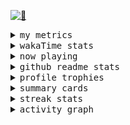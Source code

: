 [![🐙](https://hits.seeyoufarm.com/api/count/incr/badge.svg?url=https%3A%2F%2Fgithub.com%2Fktnkk%2Fhit-counter&count_bg=%23070707&title_bg=%23070707&icon=&icon_color=%23E7E7E7&title=visitors&edge_flat=true)](https://hits.seeyoufarm.com)

<details>
  <summary> <samp>my metrics</samp></summary>
  
  <br>
  
 ![🐳](https://github.com/kkhys/kkhys/blob/main/github-metrics.svg)
  
  ***
</details>

<details>
  <summary> <samp>wakaTime stats</samp></summary>
  
  <br>
  
<!--START_SECTION:waka-->
![Code Time](http://img.shields.io/badge/Code%20Time-5%2C176%20hrs%204%20mins-blue)

**🐱 My GitHub Data** 

> 📦 5.2 MB Used in GitHub's Storage 
 > 
> 💼 Opted to Hire
 > 
> 📜 9 Public Repositories 
 > 
> 🔑 23 Private Repositories 
 > 
**I'm a Night 🦉** 

```text
🌞 Morning                14228 commits       ███████░░░░░░░░░░░░░░░░░░   27.72 % 
🌆 Daytime                10087 commits       █████░░░░░░░░░░░░░░░░░░░░   19.65 % 
🌃 Evening                23596 commits       ███████████░░░░░░░░░░░░░░   45.96 % 
🌙 Night                  3424 commits        ██░░░░░░░░░░░░░░░░░░░░░░░   06.67 % 
```
📅 **I'm Most Productive on Sunday** 

```text
Monday                   5469 commits        ███░░░░░░░░░░░░░░░░░░░░░░   10.65 % 
Tuesday                  6813 commits        ███░░░░░░░░░░░░░░░░░░░░░░   13.27 % 
Wednesday                7084 commits        ███░░░░░░░░░░░░░░░░░░░░░░   13.80 % 
Thursday                 7258 commits        ████░░░░░░░░░░░░░░░░░░░░░   14.14 % 
Friday                   7499 commits        ████░░░░░░░░░░░░░░░░░░░░░   14.61 % 
Saturday                 8041 commits        ████░░░░░░░░░░░░░░░░░░░░░   15.66 % 
Sunday                   9171 commits        ████░░░░░░░░░░░░░░░░░░░░░   17.87 % 
```


📊 **This Week I Spent My Time On** 

```text
🕑︎ Time Zone: Asia/Tokyo

💬 Programming Languages: 
Other                    33 hrs 30 mins      ██████████████░░░░░░░░░░░   55.13 % 
Java                     14 hrs 17 mins      ██████░░░░░░░░░░░░░░░░░░░   23.52 % 
TypeScript               5 hrs               ██░░░░░░░░░░░░░░░░░░░░░░░   08.25 % 
CSS                      1 hr 35 mins        █░░░░░░░░░░░░░░░░░░░░░░░░   02.63 % 
HTML                     1 hr 34 mins        █░░░░░░░░░░░░░░░░░░░░░░░░   02.60 % 

🔥 Editors: 
Chrome                   42 hrs 37 mins      ██████████████████░░░░░░░   70.13 % 
IntelliJ IDEA            14 hrs 33 mins      ██████░░░░░░░░░░░░░░░░░░░   23.96 % 
WebStorm                 3 hrs 34 mins       █░░░░░░░░░░░░░░░░░░░░░░░░   05.89 % 
DataGrip                 0 secs              ░░░░░░░░░░░░░░░░░░░░░░░░░   00.02 % 

💻 Operating System: 
Mac                      60 hrs 47 mins      █████████████████████████   100.00 % 
```


 Last Updated on 2024/11/26 18:46:51 UTC
<!--END_SECTION:waka-->
  
  ***
</details>


<details>
  <summary> <samp>now playing</samp></summary>
  
  <br>
 
 [![🐟](https://spotify-github-profile.vercel.app/api/view?uid=31ryofms4dnv7mrohhepo4c4zgqu&cover_image=true&theme=default&show_offline=false&background_color=121212&bar_color=53b14f&bar_color_cover=false)](https://open.spotify.com/user/31ryofms4dnv7mrohhepo4c4zgqu)
  
  ***
</details>

<details>
  <summary> <samp>github readme stats</samp></summary>
  
  <br>
  
 <p align="left"> 
  <img alt="🐠" src="https://github-readme-stats.vercel.app/api?username=kkhys&count_private=true&show_icons=true&theme=dark&include_all_commits=true" />
  <img alt="🐟" src="https://github-readme-stats.vercel.app/api/top-langs/?username=kkhys&layout=compact&theme=dark&langs_count=10&hide=HTML,CSS,SCSS" />
</p>
  
  ***
</details>

<details>
  <summary> <samp>profile trophies</samp></summary>
  
  <br>
  
  [![🐬](https://github-profile-trophy.vercel.app/?username=kkhys&rank=SECRET,SSS,SS,S,AAA,AA,A&theme=darkhub&row=1&margin-w=10&no-bg=true)](https://github.com/ryo-ma/github-profile-trophy)
  
  ***
</details>

<details>
  <summary> <samp>summary cards</samp></summary>
  
  <br>
  
  ![🐋](https://github-profile-summary-cards.vercel.app/api/cards/profile-details?username=kkhys&theme=github_dark)
  ![🦑](https://github-profile-summary-cards.vercel.app/api/cards/repos-per-language?username=kkhys&theme=github_dark)
  ![🦭](https://github-profile-summary-cards.vercel.app/api/cards/most-commit-language?username=kkhys&theme=github_dark)
  ![🦀](https://github-profile-summary-cards.vercel.app/api/cards/stats?username=kkhys&theme=github_dark)
  ![🦈](https://github-profile-summary-cards.vercel.app/api/cards/productive-time?username=kkhys&theme=github_dark)
  
  ***
</details>

<details>
  <summary> <samp>streak stats</samp></summary>
  
  <br>
  
  [![🐠](http://github-readme-streak-stats.herokuapp.com?user=kkhys&theme=dark)](https://git.io/streak-stats)
  
  ***
</details>

<details>
  <summary> <samp>activity graph</samp></summary>
  
  <br>
  
  [![🐡](https://github-readme-activity-graph.vercel.app/graph?username=kkhys&theme=xcode)](https://github.com/ashutosh00710/github-readme-activity-graph)
  
  ***
</details>
